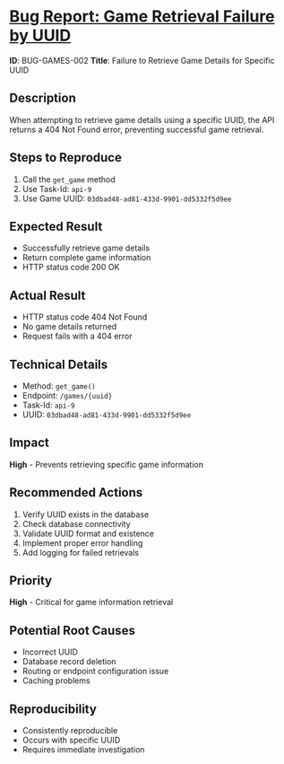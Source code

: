 # [Bug Report: Game Retrieval Failure by UUID](/docs/TestCases/Test_case_game_search_uuid_006.md)

**ID**: BUG-GAMES-002
**Title**: Failure to Retrieve Game Details for Specific UUID

## Description

When attempting to retrieve game details using a specific UUID, the API returns a 404 Not Found error, preventing successful game retrieval.

## Steps to Reproduce

1. Call the `get_game` method
2. Use Task-Id: `api-9`
3. Use Game UUID: `03dbad48-ad81-433d-9901-dd5332f5d9ee`

## Expected Result

- Successfully retrieve game details
- Return complete game information
- HTTP status code 200 OK

## Actual Result

- HTTP status code 404 Not Found
- No game details returned
- Request fails with a 404 error

## Technical Details

- Method: `get_game()`
- Endpoint: `/games/{uuid}`
- Task-Id: `api-9`
- UUID: `03dbad48-ad81-433d-9901-dd5332f5d9ee`

## Impact

**High** - Prevents retrieving specific game information

## Recommended Actions

1. Verify UUID exists in the database
2. Check database connectivity
3. Validate UUID format and existence
4. Implement proper error handling
5. Add logging for failed retrievals

## Priority

**High** - Critical for game information retrieval

## Potential Root Causes

- Incorrect UUID
- Database record deletion
- Routing or endpoint configuration issue
- Caching problems

## Reproducibility

- Consistently reproducible
- Occurs with specific UUID
- Requires immediate investigation
